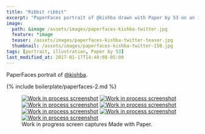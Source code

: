 ```yaml
---
title: "Ribbit ribbit"
excerpt: "PaperFaces portrait of @kishba drawn with Paper by 53 on an iPad."
image: 
  path: &image /assets/images/paperfaces-kishba-twitter.jpg 
  feature: *image
  teaser: /assets/images/paperfaces-kishba-twitter-teaser.jpg
  thumbnail: /assets/images/paperfaces-kishba-twitter-150.jpg
tags: [portrait, illustration, Paper by 53]
last_modified_at: 2017-01-17T14:48:08-05:00
---
```


PaperFaces portrait of [@kishba](https://twitter.com/kishba).

{% include boilerplate/paperfaces-2.md %}

<figure class="third">
  <a href="/assets/images/paperfaces-kishba-process-1-lg.jpg"><img src="/assets/images/paperfaces-kishba-process-1-600.jpg" alt="Work in process screenshot"></a>
  <a href="/assets/images/paperfaces-kishba-process-2-lg.jpg"><img src="/assets/images/paperfaces-kishba-process-2-600.jpg" alt="Work in process screenshot"></a>
  <a href="/assets/images/paperfaces-kishba-process-3-lg.jpg"><img src="/assets/images/paperfaces-kishba-process-3-600.jpg" alt="Work in process screenshot"></a>
  <a href="/assets/images/paperfaces-kishba-process-4-lg.jpg"><img src="/assets/images/paperfaces-kishba-process-4-600.jpg" alt="Work in process screenshot"></a>
  <a href="/assets/images/paperfaces-kishba-process-5-lg.jpg"><img src="/assets/images/paperfaces-kishba-process-5-600.jpg" alt="Work in process screenshot"></a>
  <a href="/assets/images/paperfaces-kishba-process-6-lg.jpg"><img src="/assets/images/paperfaces-kishba-process-6-600.jpg" alt="Work in process screenshot"></a>
  <a href="/assets/images/paperfaces-kishba-process-7-lg.jpg"><img src="/assets/images/paperfaces-kishba-process-7-600.jpg" alt="Work in process screenshot"></a>
  <figcaption>Work in progress screen captures Made with Paper.</figcaption>
</figure>
